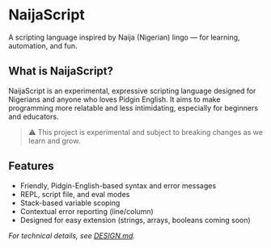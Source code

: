 # NaijaScript

A scripting language inspired by Naija (Nigerian) lingo — for learning, automation, and fun.

## What is NaijaScript?

NaijaScript is an experimental, expressive scripting language designed for Nigerians and anyone who loves Pidgin English. It aims to make programming more relatable and less intimidating, especially for beginners and educators.

> ⚠️ This project is experimental and subject to breaking changes as we learn and grow.

## Features

- Friendly, Pidgin-English-based syntax and error messages
- REPL, script file, and eval modes
- Stack-based variable scoping
- Contextual error reporting (line/column)
- Designed for easy extension (strings, arrays, booleans coming soon)

_For technical details, see [DESIGN.md](./DESIGN.md)._

